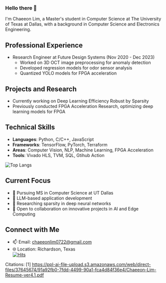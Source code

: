 ### Hello there 👋

I'm Chaeeon Lim, a Master's student in Computer Science at The University of Texas at Dallas, with a background in Computer Science and Electronics Engineering.

## Professional Experience

- Research Engineer at Future Design Systems (Nov 2020 - Dec 2023)
  - Worked on 3D OCT image preprocessing for anomaly detection
  - Developed regression models for odor sensor analysis
  - Quantized YOLO models for FPGA acceleration

## Projects and Research

- Currently working on Deep Learning Efficiency Robust by Sparsity
- Previously conducted FPGA Acceleration Research, optimizing deep learning models for FPGA

## Technical Skills

- **Languages**: Python, C/C++, JavaScript
- **Frameworks**: TensorFlow, PyTorch, Terraform
- **Areas**: Computer Vision, NLP, Machine Learning, FPGA Acceleration
- **Tools**: Vivado HLS, TVM, SQL, Gtihub Action

![Top Langs](https://github-readme-stats.vercel.app/api/top-langs/?username=chaeeon-lim&layout=compact)

## Current Focus

- 🔭 Pursuing MS in Computer Science at UT Dallas
- 🤖 LLM-based application development
- 🌱 Researching sparsity in deep neural networks
- 👯 Open to collaboration on innovative projects in AI and Edge Computing

## Connect with Me

- 📫 Email: chaeeonlim0722@gmail.com
- 🌐 Location: Richardson, Texas\
[![Hits](https://hits.seeyoufarm.com/api/count/incr/badge.svg?url=https%3A%2F%2Fgithub.com%2Fchaeeon-lim%2Fchaeeon-lim&count_bg=%2379C83D&title_bg=%23555555&icon=&icon_color=%23E7E7E7&title=hits&edge_flat=false)](https://hits.seeyoufarm.com)

Citations:
[1] https://ppl-ai-file-upload.s3.amazonaws.com/web/direct-files/37645674/91a92fb0-7fdd-4499-90a1-fca4d84f36e4/Chaeeon-Lim-Resume-ver4.1.pdf

